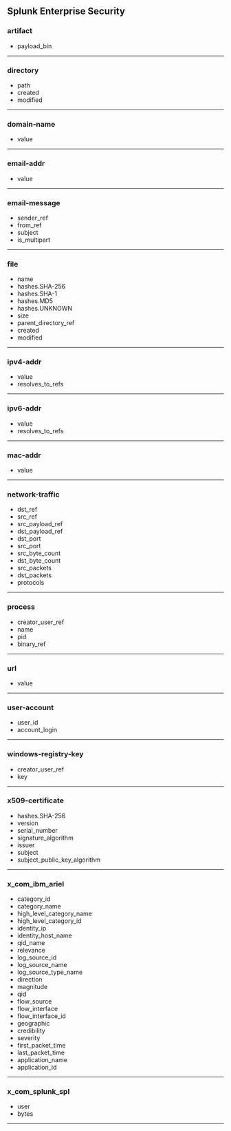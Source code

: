 ## Splunk Enterprise Security
### artifact
- payload_bin

___
### directory
- path
- created
- modified

___
### domain-name
- value

___
### email-addr
- value

___
### email-message
- sender_ref
- from_ref
- subject
- is_multipart

___
### file
- name
- hashes.SHA-256
- hashes.SHA-1
- hashes.MD5
- hashes.UNKNOWN
- size
- parent_directory_ref
- created
- modified

___
### ipv4-addr
- value
- resolves_to_refs

___
### ipv6-addr
- value
- resolves_to_refs

___
### mac-addr
- value

___
### network-traffic
- dst_ref
- src_ref
- src_payload_ref
- dst_payload_ref
- dst_port
- src_port
- src_byte_count
- dst_byte_count
- src_packets
- dst_packets
- protocols

___
### process
- creator_user_ref
- name
- pid
- binary_ref

___
### url
- value

___
### user-account
- user_id
- account_login

___
### windows-registry-key
- creator_user_ref
- key

___
### x509-certificate
- hashes.SHA-256
- version
- serial_number
- signature_algorithm
- issuer
- subject
- subject_public_key_algorithm

___
### x_com_ibm_ariel
- category_id
- category_name
- high_level_category_name
- high_level_category_id
- identity_ip
- identity_host_name
- qid_name
- relevance
- log_source_id
- log_source_name
- log_source_type_name
- direction
- magnitude
- qid
- flow_source
- flow_interface
- flow_interface_id
- geographic
- credibility
- severity
- first_packet_time
- last_packet_time
- application_name
- application_id

___
### x_com_splunk_spl
- user
- bytes

___
